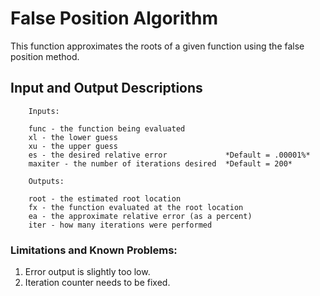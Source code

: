 # False Position Algorithm
This function approximates the roots of a given function using the false
position method. 

## Input and Output Descriptions
        Inputs:
        
        func - the function being evaluated
        xl - the lower guess
        xu - the upper guess
        es - the desired relative error             *Default = .00001%*
        maxiter - the number of iterations desired  *Default = 200*
        
        Outputs:
        
        root - the estimated root location
        fx - the function evaluated at the root location
        ea - the approximate relative error (as a percent)
        iter - how many iterations were performed
        
### Limitations and Known Problems:
1. Error output is slightly too low. 
2. Iteration counter needs to be fixed. 

      
  
